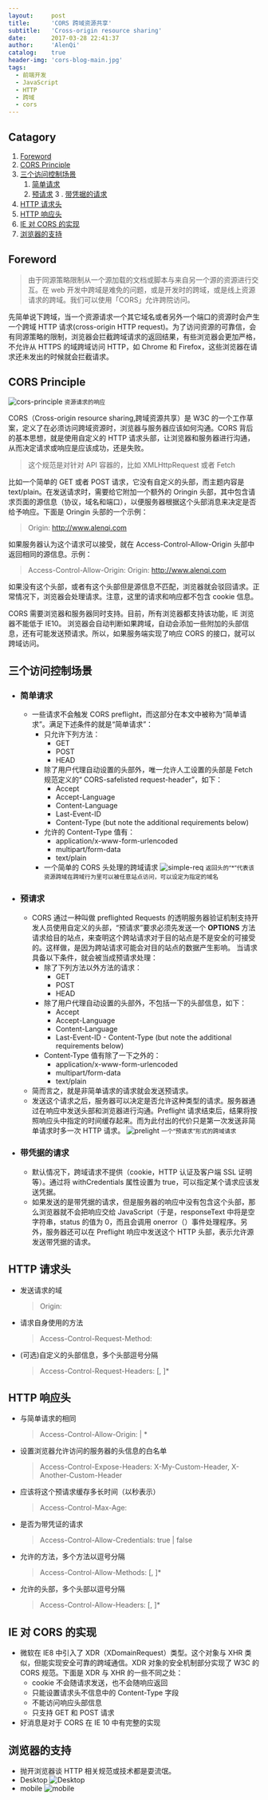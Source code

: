 ```yaml
---
layout:     post
title:      'CORS 跨域资源共享'
subtitle:   'Cross-origin resource sharing'
date:       2017-03-28 22:41:37
author:     'AlenQi'
catalog:    true
header-img: 'cors-blog-main.jpg'
tags:
  - 前端开发
  - JavaScript
  - HTTP
  - 跨域
  - cors
---
```


## Catagory

1. [Foreword](#Foreword)
2. [CORS Principle](#cors-principle)
3. [三个访问控制场景](#三个访问控制场景)
   1. [简单请求](#简单请求)
   2. [预请求](#预请求)
      3 . [带凭据的请求](#带凭据的请求)
4. [HTTP 请求头](#HTTP请求头)
5. [HTTP 响应头](#HTTP响应头)
6. [IE 对 CORS 的实现](#IE对CORS的实现)
7. [浏览器的支持](#浏览器的支持)

## Foreword

> 由于同源策略限制从一个源加载的文档或脚本与来自另一个源的资源进行交互。在 web 开发中跨域是难免的问题，或是开发时的跨域，或是线上资源请求的跨域。我们可以使用「CORS」允许跨院访问。

先简单说下跨域，当一个资源请求一个其它域名或者另外一个端口的资源时会产生一个跨域 HTTP 请求(cross-origin HTTP request)。为了访问资源的可靠信，会有同源策略的限制，浏览器会拦截跨域请求的返回结果，有些浏览器会更加严格，不允许从 HTTPS 的域跨域访问 HTTP，如 Chrome 和 Firefox，这些浏览器在请求还未发出的时候就会拦截请求。

## CORS Principle

![cors-principle](cors-principle.png)
<small class="img-hint">资源请求的响应</small>

CORS（Cross-origin resource sharing,跨域资源共享）是 W3C 的一个工作草案，定义了在必须访问跨域资源时，浏览器与服务器应该如何沟通。CORS 背后的基本思想，就是使用自定义的 HTTP 请求头部，让浏览器和服务器进行沟通，从而决定请求或响应是应该成功，还是失败。

> 这个规范是对针对 API 容器的，比如 XMLHttpRequest 或者 Fetch

比如一个简单的 GET 或者 POST 请求，它没有自定义的头部，而主题内容是 text/plain。在发送请求时，需要给它附加一个额外的 Oringin 头部，其中包含请求页面的源信息（协议，域名和端口），以便服务器根据这个头部消息来决定是否给予响应。下面是 Oringin 头部的一个示例：

> Origin: http://www.alenqi.com

如果服务器认为这个请求可以接受，就在 Access-Control-Allow-Origin 头部中返回相同的源信息。示例：

> Access-Control-Allow-Origin: Origin: http://www.alenqi.com

如果没有这个头部，或者有这个头部但是源信息不匹配，浏览器就会驳回请求。正常情况下，浏览器会处理请求。注意，这里的请求和响应都不包含 cookie 信息。

CORS 需要浏览器和服务器同时支持。目前，所有浏览器都支持该功能，IE 浏览器不能低于 IE10。
浏览器会自动判断如果跨域，自动会添加一些附加的头部信息，还有可能发送预请求。所以，如果服务端实现了响应 CORS 的接口，就可以跨域访问。

## 三个访问控制场景

- ### 简单请求
  - 一些请求不会触发 CORS preflight，而这部分在本文中被称为“简单请求”。满足下述条件的就是“简单请求”：
    - 只允许下列方法：
      - GET
      - POST
      - HEAD
    - 除了用户代理自动设置的头部外，唯一允许人工设置的头部是 Fetch 规范定义的“ CORS-safelisted request-header”，如下：
      - Accept
      - Accept-Language
      - Content-Language
      - Last-Event-ID
      - Content-Type (but note the additional requirements below)
    - 允许的 Content-Type 值有：
      - application/x-www-form-urlencoded
      - multipart/form-data
      - text/plain
    - 一个简单的 CORS 头处理的跨域请求
      ![simple-req](simple-req.png)
      <small class="img-hint">返回头的“\*”代表该资源跨域在跨域行为里可以被任意站点访问，可以设定为指定的域名</small>

* ### 预请求
  - CORS 通过一种叫做 preflighted Requests 的透明服务器验证机制支持开发人员使用自定义的头部，“预请求”要求必须先发送一个 **OPTIONS** 方法请求给目的站点，来查明这个跨站请求对于目的站点是不是安全的可接受的。这样做，是因为跨站请求可能会对目的站点的数据产生影响。 当请求具备以下条件，就会被当成预请求处理：
    - 除了下列方法以外方法的请求：
      - GET
      - POST
      - HEAD
    - 除了用户代理自动设置的头部外，不包括一下的头部信息，如下：
      - Accept
      - Accept-Language
      - Content-Language
      - Last-Event-ID - Content-Type (but note the additional requirements below)
    - Content-Type 值有除了一下之外的：
      - application/x-www-form-urlencoded
      - multipart/form-data
      - text/plain
  - 简而言之，就是非简单请求的请求就会发送预请求。
  - 发送这个请求之后，服务器可以决定是否允许这种类型的请求。服务器通过在响应中发送头部和浏览器进行沟通。Preflight 请求结束后，结果将按照响应头中指定的时间缓存起来。而为此付出的代价只是第一次发送非简单请求时多一次 HTTP 请求。
    ![prelight](prelight.png)
    <small class="img-hint">一个“预请求”形式的跨域请求</small>

- ### 带凭据的请求
  - 默认情况下，跨域请求不提供（cookie，HTTP 认证及客户端 SSL 证明等）。通过将 withCredentials 属性设置为 true，可以指定某个请求应该发送凭据。
  - 如果发送的是带凭据的请求，但是服务器的响应中没有包含这个头部，那么浏览器就不会把响应交给 JavaScript（于是，responseText 中将是空字符串，status 的值为 0，而且会调用 onerror（）事件处理程序。另外，服务器还可以在 Preflight 响应中发送这个 HTTP 头部，表示允许源发送带凭据的请求。

## HTTP 请求头

- 发送请求的域

  > Origin: <origin>

- 请求自身使用的方法

  > Access-Control-Request-Method: <method>

- (可选)自定义的头部信息，多个头部逗号分隔
  > Access-Control-Request-Headers: <field-name>[, <field-name>]\*

## HTTP 响应头

- 与简单请求的相同

  > Access-Control-Allow-Origin: <origin> | \*

- 设置浏览器允许访问的服务器的头信息的白名单

  > Access-Control-Expose-Headers: X-My-Custom-Header, X-Another-Custom-Header

- 应该将这个预请求缓存多长时间（以秒表示）

  > Access-Control-Max-Age: <delta-seconds>

- 是否为带凭证的请求

  > Access-Control-Allow-Credentials: true | false

- 允许的方法，多个方法以逗号分隔

  > Access-Control-Allow-Methods: <method>[, <method>]\*

- 允许的头部，多个头部以逗号分隔
  > Access-Control-Allow-Headers: <field-name>[, <field-name>]\*

## IE 对 CORS 的实现

- 微软在 IE8 中引入了 XDR（XDomainRequest）类型。这个对象与 XHR 类似，但能实现安全可靠的跨域通信。XDR 对象的安全机制部分实现了 W3C 的 CORS 规范。下面是 XDR 与 XHR 的一些不同之处：
  - cookie 不会随请求发送，也不会随响应返回
  - 只能设置请求头不信息中的 Content-Type 字段
  - 不能访问响应头部信息
  - 只支持 GET 和 POST 请求
- 好消息是对于 CORS 在 IE 10 中有完整的实现

## 浏览器的支持

- 抛开浏览器谈 HTTP 相关规范或技术都是耍流氓。
- Desktop
  ![Desktop](desktop.png)
- mobile
  ![mobile](mobile.png)
